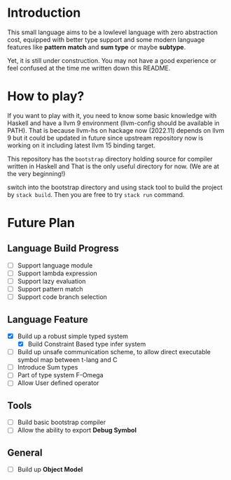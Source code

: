 # Introduction

This small language aims to be a lowlevel language with zero abstraction cost, equipped with better type support and some
modern language features like **pattern match** and **sum type** or maybe **subtype**.

Yet, it is still under construction. You may not have a good experience or feel confused
at the time me written down this README.

# How to play?

If you want to play with it, you need to know some basic knowledge with Haskell and have
a llvm 9 environment (llvm-config should be available in PATH). That is because
llvm-hs on hackage now (2022.11) depends on llvm 9 but
it could be updated in future since upstream repository now is working on it including
latest llvm 15 binding target.

This repository has the `bootstrap` directory holding source for compiler written in Haskell and That is
the only useful directory for now. (We are at the very beginning!)

switch into the bootstrap directory and using stack tool to build the project by `stack build`.
Then you are free to try `stack run` command.

# Future Plan

## Language Build Progress

- [ ] Support language module
- [ ] Support lambda expression
- [ ] Support lazy evaluation
- [ ] Support pattern match
- [ ] Support code branch selection

## Language Feature

- [x] Build up a robust simple typed system
    - [x] Build Constraint Based type infer system
- [ ] Build up unsafe communication scheme, to allow direct executable symbol map between t-lang and C
- [ ] Introduce Sum types
- [ ] Part of type system F-Omega
- [ ] Allow User defined operator

## Tools

- [ ] Build basic bootstrap compiler
- [ ] Allow the ability to export **Debug Symbol**

## General

- [ ] Build up **Object Model**
